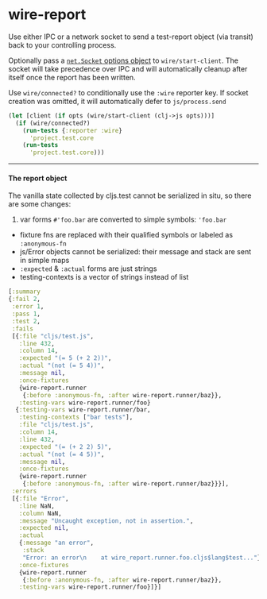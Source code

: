 # wire-report


Use either IPC or a network socket to send a test-report object (via transit) back to your controlling process.

Optionally pass a [`net.Socket` options object](https://nodejs.org/api/net.html#net_net_connect_options_connectlistener) to `wire/start-client`. The socket will take precedence over IPC and will automatically cleanup after itself once the report has been written.

Use `wire/connected?` to conditionally use the `:wire` reporter key. If socket creation was omitted,  it will automatically defer to `js/process.send`

```clojure
(let [client (if opts (wire/start-client (clj->js opts)))]
  (if (wire/connected?)
    (run-tests {:reporter :wire}
      'project.test.core
    (run-tests
      'project.test.core)))
```

<hr>

#### The report object

 The vanilla state collected by cljs.test cannot be serialized in situ, so there are some changes:
 
 1. var forms `#'foo.bar` are converted to simple symbols: `'foo.bar`
 +  fixture fns are replaced with their qualified symbols or labeled as `:anonymous-fn`
 + js/Error objects cannot be serialized: their message and stack are sent in simple maps
 + `:expected` & `:actual` forms are just strings
 + testing-contexts is a vector of strings instead of list
 
 
 ```clojure
[:summary
 {:fail 2,
  :error 1,
  :pass 1,
  :test 2,
  :fails
  [{:file "cljs/test.js",
    :line 432,
    :column 14,
    :expected "(= 5 (+ 2 2))",
    :actual "(not (= 5 4))",
    :message nil,
    :once-fixtures
    {wire-report.runner
     {:before :anonymous-fn, :after wire-report.runner/baz}},
    :testing-vars wire-report.runner/foo}
   {:testing-vars wire-report.runner/bar,
    :testing-contexts ["bar tests"],
    :file "cljs/test.js",
    :column 14,
    :line 432,
    :expected "(= (+ 2 2) 5)",
    :actual "(not (= 4 5))",
    :message nil,
    :once-fixtures
    {wire-report.runner
     {:before :anonymous-fn, :after wire-report.runner/baz}}}],
  :errors
  [{:file "Error",
    :line NaN,
    :column NaN,
    :message "Uncaught exception, not in assertion.",
    :expected nil,
    :actual
    {:message "an error",
     :stack
     "Error: an error\n    at wire_report.runner.foo.cljs$lang$test..."},
    :once-fixtures
    {wire-report.runner
     {:before :anonymous-fn, :after wire-report.runner/baz}},
    :testing-vars wire-report.runner/foo}]}]
 ```